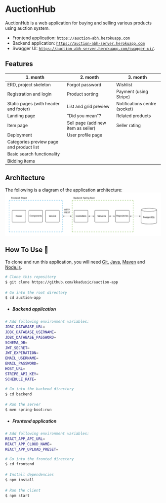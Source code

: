 # AuctionHub

AuctionHub is a web application for buying and selling various products using auction system.

- Frontend application: [`https://auction-abh.herokuapp.com`](https://auction-abh.herokuapp.com/) <br>
- Backend application: [`https://auction-abh-server.herokuapp.com`](https://auction-abh-server.herokuapp.com/) <br>
- Swagger UI: [`https://auction-abh-server.herokuapp.com/swagger-ui/`](https://auction-abh-server.herokuapp.com/swagger-ui/).

## Features

| 1. month | 2. month | 3. month |
| --- | --- | --- |
| ERD, project skeleton | Forgot password | Wishlist |
| Registration and login | Product sorting | Payment (using Stripe) |
| Static pages (with header and footer) | List and grid preview | Notifications centre (socket) |
| Landing page | "Did you mean"? | Related products |
| Item page | Sell page (add new item as seller) |  Seller rating |
| Deployment | User profile page  | |
| Categories preview page and product list |  |  |
| Basic search functionality |  |  |
| Bidding items | |  |

## Architecture

The following is a diagram of the application architecture:
![architecture](docs/architecture.png)

## How To Use :wrench:

To clone and run this application, you will need [Git](https://git-scm.com), [Java](https://www.oracle.com/java/technologies/javase-downloads.html),
[Maven](https://maven.apache.org/download.cgi) and [Node.js](https://nodejs.org/en/download/).

```bash
# Clone this repository
$ git clone https://github.com/kkadusic/auction-app

# Go into the root directory
$ cd auction-app
```

- ##### Backend application
```bash
# Add following environment variables:
JDBC_DATABASE_URL=
JDBC_DATABASE_USERNAME=
JDBC_DATABASE_PASSWORD=
SCHEMA_DB=
JWT_SECRET=
JWT_EXPIRATION=
EMAIL_USERNAME=
EMAIL_PASSWORD=
HOST_URL=
STRIPE_API_KEY=
SCHEDULE_RATE=
```

```bash
# Go into the backend directory
$ cd backend

# Run the server
$ mvn spring-boot:run
```

- ##### Frontend application
```bash
# Add following environment variables:
REACT_APP_API_URL=
REACT_APP_CLOUD_NAME=
REACT_APP_UPLOAD_PRESET=
```

```bash
# Go into the fronted directory
$ cd frontend

# Install dependencies
$ npm install

# Run the client
$ npm start
```
